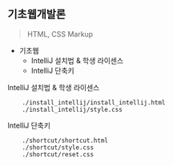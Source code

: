 ## 기초웹개발론

> HTML, CSS Markup

-   기초웹
    -   IntelliJ 설치법 & 학생 라이센스
    -   IntelliJ 단축키

IntelliJ 설치법 & 학생 라이센스

```
    ./install_intellij/install_intellij.html
    ./install_intellij/style.css
```

IntelliJ 단축키

```
    ./shortcut/shortcut.html
    ./shortcut/style.css
    ./shortcut/reset.css
```
